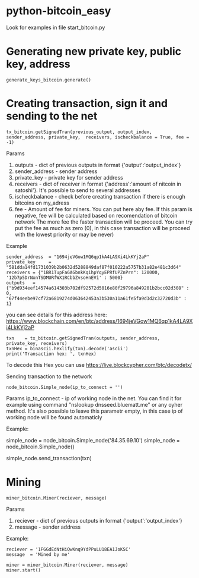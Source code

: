 # python-bitcoin_easy

Look for examples in file start_bitcoin.py


# Generating new private key, public key, address

    generate_keys_bitcoin.generate()

# Creating transaction, sign it and sending to the net

    tx_bitcoin.getSignedTran(previous_output, output_index, sender_address, private_key,  receivers, ischeckbalance = True, fee = -1)
    
Params 
1. outputs         - dict of previous outputs in format {'output':'output_index'}
2. sender_address  - sender address 
3. private_key     - private key for sender address
4. receivers       - dict of receiver in format {'address':'amount of nitcoin in satoshi'}. It's possible to send to several addresses
5. ischeckbalance  - check before creating transaction if there is enough bitcoins on my_adress
6. fee             - Amount of fee for miners. You can put here aby fee. If this param is negative, fee will be calculated based on recomendation of bitcoin network
                         The more fee the faster transaction will be proceed. You can try put the fee as much as zero (0), in this case transaction will be proceed with the lowest priority or may be never)


Example

    sender_address  = "1694jeVGow1MQ6qp1kA4LA9Xi4LkKYj2aP"
    private_key     = "581dda14fd1731039b2b0632d5288849daf87f010222a5757b31a82e481c3d64"
    receivers = {"1BR1TupFa6AGbnkKqihpYqyEPRfUPZnPrn": 120000, '12b7p5DrNxnTSDMURfWX1RCbbZvsoHnEVi' : 5000}
    outputs   = {"b9d934eef14574a614303b702df92572d5016e80f29796a849201b2bcc02d308" : 0,   "67f44eebe97cf72a6819274d063642453a3b530a11a61fe5fa9d3d2c32720d3b" : 1}

you can see details for this address here: https://www.blockchain.com/en/btc/address/1694jeVGow1MQ6qp1kA4LA9Xi4LkKYj2aP

    txn    = tx_bitcoin.getSignedTran(outputs, sender_address, private_key, receivers)
    txnHex = binascii.hexlify(txn).decode('ascii')
    print('Transaction hex: ', txnHex)


To decode this Hex you can use https://live.blockcypher.com/btc/decodetx/

Sending transaction to the network

    node_bitcoin.Simple_node(ip_to_connect = '')

Params
ip_to_connect - ip of working node in the net. You can find it for example using command "nslookup dnsseed.bluematt.me" or any oyher method. It's also possible to leave this parametr empty, in this case ip of working node  will be found automaticly

Example:

simple_node = node_bitcoin.Simple_node('84.35.69.10')
simple_node = node_bitcoin.Simple_node()

simple_node.send_transaction(txn)



#  Mining

    miner_bitcoin.Miner(reciever, message)

Params 
1. reciever     - dict of previous outputs in format {'output':'output_index'}
2. message      - sender address 

 Example:

    reciever = '1FGGdEdNtHiQwKnq9YdPPuLU18EA1JoKSC'
    message  = 'Mined by me'
    
    miner = miner_bitcoin.Miner(reciever, message)
    miner.start()

